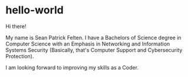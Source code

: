 # hello-world

Hi there!

My name is Sean Patrick Felten. I have a Bachelors of Science degree in Computer Science with an Emphasis in Networking and Information
Systems Security (Basically, that's Computer Support and Cybersecurity Protection).

I am looking forward to improving my skills as a Coder.
